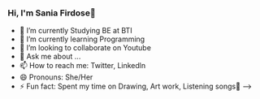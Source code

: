 ### Hi, I'm Sania Firdose👋

- 📖 I’m currently Studying BE at BTI
- 🌱 I’m currently learning Programming
- 👯 I’m looking to collaborate on Youtube
- 💬 Ask me about ...
- 📫 How to reach me: Twitter, Linkedln
- 😄 Pronouns: She/Her
- ⚡ Fun fact: Spent my time on Drawing, Art work, Listening songs🎵
-->
